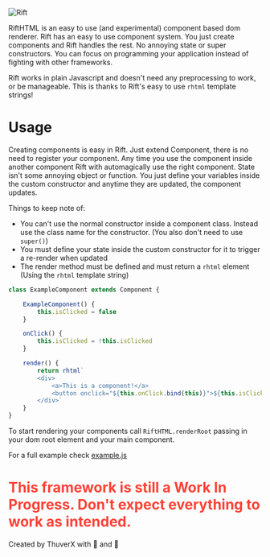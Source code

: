 ![Rift](https://media.discordapp.net/attachments/179642073048285185/755009463580229632/riftname.png)

RiftHTML is an easy to use (and experimental) component based dom renderer.
Rift has an easy to use component system. You just create components and Rift handles the rest. No annoying state or super constructors. You can focus on programming your application instead of fighting with other frameworks.

Rift works in plain Javascript and doesn't need any preprocessing to work, or be manageable. This is thanks to Rift's easy to use `rhtml` template strings!

# Usage

Creating components is easy in Rift. Just extend Component, there is no need to register your component.
Any time you use the component inside another component Rift with automagically use the right component.
State isn't some annoying object or function. You just define your variables inside the custom constructor and anytime they are updated, the component updates.

Things to keep note of:
- You can't use the normal constructor inside a component class. Instead use the class name for the constructor. (You also don't need to use `super()`)
- You must define your state inside the custom constructor for it to trigger a re-render when updated
- The render method must be defined and must return a `rhtml` element (Using the `rhtml` template string)

```js
class ExampleComponent extends Component {

    ExampleComponent() {
        this.isClicked = false
    }

    onClick() {
        this.isClicked = !this.isClicked
    }

    render() {
        return rhtml`
        <div>
            <a>This is a component!</a>
            <button onclick="${this.onClick.bind(this)}">${this.isClicked ? 'Clicked' : 'Not clicked'}</button>
        </div>`
    }
}
```

To start rendering your components call `RiftHTML.renderRoot` passing in your dom root element and your main component.

For a full example check [example.js](https://github.com/ThuverX/RiftHTML/blob/master/example.js)

# <a style="color:#FF4136">This framework is still a Work In Progress. Don't expect everything to work as intended.</a>

Created by ThuverX with 🧡 and 🍵